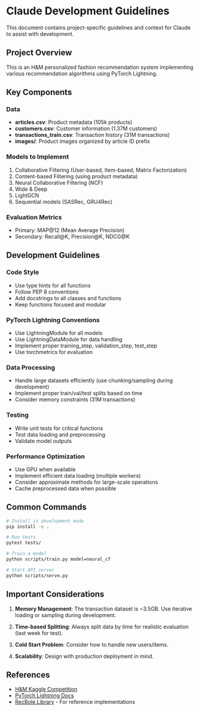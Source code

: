 # Claude Development Guidelines

This document contains project-specific guidelines and context for Claude to assist with development.

## Project Overview

This is an H&M personalized fashion recommendation system implementing various recommendation algorithms using PyTorch Lightning.

## Key Components

### Data
- **articles.csv**: Product metadata (105k products)
- **customers.csv**: Customer information (1.37M customers)
- **transactions_train.csv**: Transaction history (31M transactions)
- **images/**: Product images organized by article ID prefix

### Models to Implement
1. Collaborative Filtering (User-based, Item-based, Matrix Factorization)
2. Content-based Filtering (using product metadata)
3. Neural Collaborative Filtering (NCF)
4. Wide & Deep
5. LightGCN
6. Sequential models (SASRec, GRU4Rec)

### Evaluation Metrics
- Primary: MAP@12 (Mean Average Precision)
- Secondary: Recall@K, Precision@K, NDCG@K

## Development Guidelines

### Code Style
- Use type hints for all functions
- Follow PEP 8 conventions
- Add docstrings to all classes and functions
- Keep functions focused and modular

### PyTorch Lightning Conventions
- Use LightningModule for all models
- Use LightningDataModule for data handling
- Implement proper training_step, validation_step, test_step
- Use torchmetrics for evaluation

### Data Processing
- Handle large datasets efficiently (use chunking/sampling during development)
- Implement proper train/val/test splits based on time
- Consider memory constraints (31M transactions)

### Testing
- Write unit tests for critical functions
- Test data loading and preprocessing
- Validate model outputs

### Performance Optimization
- Use GPU when available
- Implement efficient data loading (multiple workers)
- Consider approximate methods for large-scale operations
- Cache preprocessed data when possible

## Common Commands

```bash
# Install in development mode
pip install -e .

# Run tests
pytest tests/

# Train a model
python scripts/train.py model=neural_cf

# Start API server
python scripts/serve.py
```

## Important Considerations

1. **Memory Management**: The transaction dataset is ~3.5GB. Use iterative loading or sampling during development.

2. **Time-based Splitting**: Always split data by time for realistic evaluation (last week for test).

3. **Cold Start Problem**: Consider how to handle new users/items.

4. **Scalability**: Design with production deployment in mind.

## References

- [H&M Kaggle Competition](https://www.kaggle.com/competitions/h-and-m-personalized-fashion-recommendations)
- [PyTorch Lightning Docs](https://pytorch-lightning.readthedocs.io/)
- [RecBole Library](https://recbole.io/) - For reference implementations